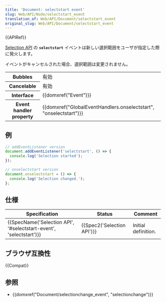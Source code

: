 ```yaml
---
title: 'Document: selectstart event'
slug: Web/API/Node/selectstart_event
translation_of: Web/API/Document/selectstart_event
original_slug: Web/API/Document/selectstart_event
---
```

{{APIRef}}

[Selection API](/ja/docs/Web/API/Selection) の **`selectstart`** イベントは新しい選択範囲をユーザが指定した際に発火します。

イベントがキャンセルされた場合、選択範囲は変更されません。

<table class="properties">
  <tbody>
    <tr>
      <th>Bubbles</th>
      <td>有効</td>
    </tr>
    <tr>
      <th>Cancelable</th>
      <td>有効</td>
    </tr>
    <tr>
      <th>Interface</th>
      <td>{{domxref("Event")}}</td>
    </tr>
    <tr>
      <th>Event handler property</th>
      <td>
        {{domxref("GlobalEventHandlers.onselectstart", "onselectstart")}}
      </td>
    </tr>
  </tbody>
</table>

## 例

```js
// addEventListener version
document.addEventListener('selectstart', () => {
  console.log('Selection started');
});

// onselectstart version
document.onselectstart = () => {
  console.log('Selection changed.');
};
```

## 仕様

| Specification                                                                            | Status                               | Comment             |
| ---------------------------------------------------------------------------------------- | ------------------------------------ | ------------------- |
| {{SpecName('Selection API', '#selectstart-event', 'selectstart')}} | {{Spec2('Selection API')}} | Initial definition. |

## ブラウザ互換性

{{Compat}}

## 参照

- {{domxref("Document/selectionchange_event", "selectionchange")}}
